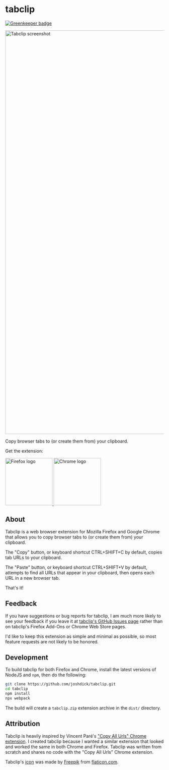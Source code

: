 # tabclip

[![Greenkeeper badge](https://badges.greenkeeper.io/joshdick/tabclip.svg)](https://greenkeeper.io/)

<img src="https://raw.githubusercontent.com/joshdick/tabclip/master/assets/screenshot.png" title="Tabclip screenshot" alt="Tabclip screenshot" width="1280" />

Copy browser tabs to (or create them from) your clipboard.

Get the extension:

<a href="https://addons.mozilla.org/en-US/firefox/addon/tabclip/">
	<img src="https://raw.githubusercontent.com/joshdick/tabclip/master/assets/firefox.png" title="Firefox logo" alt="Firefox logo" width="150" />
</a>
<a href="https://chrome.google.com/webstore/detail/tabclip/kdmfphcdeckocjmkmkgffgehadjhmkmc">
	<img src="https://raw.githubusercontent.com/joshdick/tabclip/master/assets/chrome.png" title="Chrome logo" alt="Chrome logo" width="150" />
</a>

## About

Tabclip is a web browser extension for Mozilla Firefox and Google Chrome that allows you to copy browser tabs to (or create them from) your clipboard.

The "Copy" button, or keyboard shortcut CTRL+SHIFT+C by default, copies tab URLs to your clipboard.

The "Paste" button, or keyboard shortcut CTRL+SHIFT+V by default, attempts to find all URLs that appear in your clipboard, then opens each URL in a new browser tab.

That's it!

## Feedback

If you have suggestions or bug reports for tabclip, I am much more likely to see your feedback if you leave it at [tabclip's GitHub Issues page](https://github.com/joshdick/tabclip/issues) rather than on tabclip's Firefox Add-Ons or Chrome Web Store pages.

I'd like to keep this extension as simple and minimal as possible, so most feature requests are not likely to be honored.

## Development

To build tabclip for both Firefox and Chrome, install the latest versions of NodeJS and `npm`, then do the following:

```bash
git clone https://github.com/joshdick/tabclip.git
cd tabclip
npm install
npx webpack
```

The build will create a `tabclip.zip` extension archive in the `dist/` directory.

## Attribution

Tabclip is heavily inspired by Vincent Paré's ["Copy All Urls" Chrome extension](https://chrome.google.com/webstore/detail/copy-all-urls/djdmadneanknadilpjiknlnanaolmbfk). I created tabclip because I wanted a similar extension that looked and worked the same in both Chrome and Firefox. Tabclip was written from scratch and shares no code with the "Copy All Urls" Chrome extension.

Tabclip's [icon](https://www.flaticon.com/free-icon/design-tab_68369) was made by [Freepik](https://www.flaticon.com/authors/freepik) from [flaticon.com](https://www.flaticon.com/).
